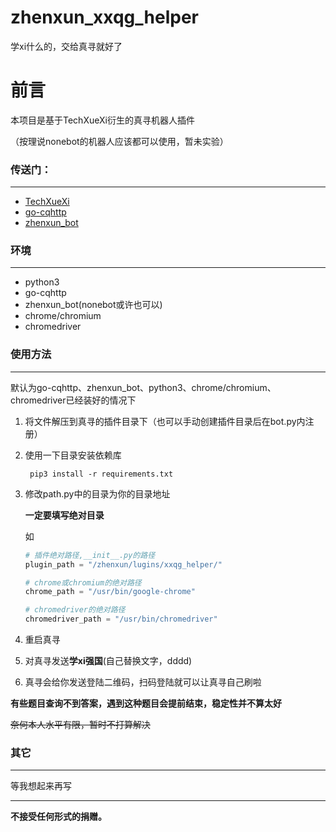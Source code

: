 # zhenxun_xxqg_helper

学xi什么的，交给真寻就好了

# 前言

本项目是基于TechXueXi衍生的真寻机器人插件

（按理说nonebot的机器人应该都可以使用，暂未实验）



### 传送门：

-----

- [TechXueXi](https://github.com/TechXueXi/TechXueXi)
- [go-cqhttp](https://github.com/Mrs4s/go-cqhttp)
- [zhenxun_bot](https://github.com/HibiKier/zhenxun_bot)



### 环境

-----

- python3
- go-cqhttp
- zhenxun_bot(nonebot或许也可以)
- chrome/chromium
- chromedriver



### 使用方法

-----

默认为go-cqhttp、zhenxun_bot、python3、chrome/chromium、chromedriver已经装好的情况下

1. 将文件解压到真寻的插件目录下（也可以手动创建插件目录后在bot.py内注册）

2. 使用一下目录安装依赖库

   ```shell
    pip3 install -r requirements.txt
   ```

   

3. 修改path.py中的目录为你的目录地址

   **一定要填写绝对目录**

   如

   ```python
   # 插件绝对路径,__init__.py的路径
   plugin_path = "/zhenxun/lugins/xxqg_helper/"
   
   # chrome或chromium的绝对路径
   chrome_path = "/usr/bin/google-chrome"
   
   # chromedriver的绝对路径
   chromedriver_path = "/usr/bin/chromedriver"
   ```

4. 重启真寻

5. 对真寻发送**学xi强国**(自己替换文字，dddd)

6. 真寻会给你发送登陆二维码，扫码登陆就可以让真寻自己刷啦

**有些题目查询不到答案，遇到这种题目会提前结束，稳定性并不算太好**

~~奈何本人水平有限，暂时不打算解决~~



### 其它

-----

等我想起来再写





------

**不接受任何形式的捐赠。**
